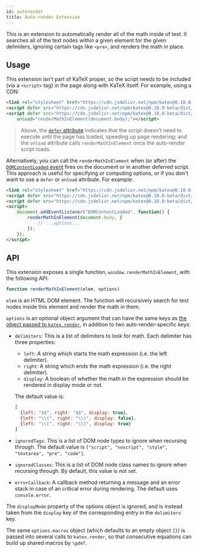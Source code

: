 ```yaml
---
id: autorender
title: Auto-render Extension
---
```

This is an extension to automatically render all of the math inside of text. It
searches all of the text nodes within a given element for the given delimiters,
ignoring certain tags like `<pre>`, and renders the math in place.

## Usage
This extension isn't part of KaTeX proper, so the script needs to be included
(via a `<script>` tag) in the page along with KaTeX itself.  For example,
using a CDN:

```html
<link rel="stylesheet" href="https://cdn.jsdelivr.net/npm/katex@0.10.0-beta/dist/katex.min.css" integrity="sha384-9tPv11A+glH/on/wEu99NVwDPwkMQESOocs/ZGXPoIiLE8MU/qkqUcZ3zzL+6DuH" crossorigin="anonymous">
<script defer src="https://cdn.jsdelivr.net/npm/katex@0.10.0-beta/dist/katex.min.js" integrity="sha384-U8Vrjwb8fuHMt6ewaCy8uqeUXv4oitYACKdB0VziCerzt011iQ/0TqlSlv8MReCm" crossorigin="anonymous"></script>
<script defer src="https://cdn.jsdelivr.net/npm/katex@0.10.0-beta/dist/contrib/auto-render.min.js" integrity="sha384-aGfk5kvhIq5x1x5YdvCp4upKZYnA8ckafviDpmWEKp4afOZEqOli7gqSnh8I6enH" crossorigin="anonymous"
    onload="renderMathInElement(document.body);"></script>
```

> Above, the [`defer` attribute](https://developer.mozilla.org/en/HTML/Element/script#Attributes)
indicates that the script doesn't need to execute until the page has loaded,
speeding up page rendering; and the `onload` attribute calls
`renderMathInElement` once the auto-render script loads.

Alternatively, you can call the `renderMathInElement` when (or after) the
[`DOMContentLoaded` event](https://developer.mozilla.org/ko/docs/Web/Reference/Events/DOMContentLoaded)
fires on the document or in another deferred script.
This approach is useful for specifying or computing options, or if you don't
want to use a `defer` or `onload` attribute.
For example:

```html
<link rel="stylesheet" href="https://cdn.jsdelivr.net/npm/katex@0.10.0-beta/dist/katex.min.css" integrity="sha384-9tPv11A+glH/on/wEu99NVwDPwkMQESOocs/ZGXPoIiLE8MU/qkqUcZ3zzL+6DuH" crossorigin="anonymous">
<script defer src="https://cdn.jsdelivr.net/npm/katex@0.10.0-beta/dist/katex.min.js" integrity="sha384-U8Vrjwb8fuHMt6ewaCy8uqeUXv4oitYACKdB0VziCerzt011iQ/0TqlSlv8MReCm" crossorigin="anonymous"></script>
<script defer src="https://cdn.jsdelivr.net/npm/katex@0.10.0-beta/dist/contrib/auto-render.min.js" integrity="sha384-aGfk5kvhIq5x1x5YdvCp4upKZYnA8ckafviDpmWEKp4afOZEqOli7gqSnh8I6enH" crossorigin="anonymous"></script>
<script>
    document.addEventListener("DOMContentLoaded", function() {
        renderMathInElement(document.body, {
            // ...options...
        });
    });
</script>
```

## API
This extension exposes a single function, `window.renderMathInElement`, with
the following API:

```js
function renderMathInElement(elem, options)
```

`elem` is an HTML DOM element. The function will recursively search for text
nodes inside this element and render the math in them.

`options` is an optional object argument that can have the same keys as [the
object passed to `katex.render`](https://github.com/Khan/KaTeX/#rendering-options),
in addition to two auto-render-specific keys:

- `delimiters`: This is a list of delimiters to look for math. Each delimiter
  has three properties:

    - `left`: A string which starts the math expression (i.e. the left delimiter).
    - `right`: A string which ends the math expression (i.e. the right delimiter).
    - `display`: A boolean of whether the math in the expression should be
      rendered in display mode or not.

  The default value is:

  ```js
  [
    {left: "$$", right: "$$", display: true},
    {left: "\\(", right: "\\)", display: false},
    {left: "\\[", right: "\\]", display: true}
  ]
  ```

- `ignoredTags`: This is a list of DOM node types to ignore when recursing
  through. The default value is
  `["script", "noscript", "style", "textarea", "pre", "code"]`.

- `ignoredClasses`: This is a list of DOM node class names to ignore when
  recursing through. By default, this value is not set.

- `errorCallback`: A callback method returning a message and an error stack
  in case of an critical error during rendering. The default uses `console.error`.

The `displayMode` property of the options object is ignored, and is
instead taken from the `display` key of the corresponding entry in the
`delimiters` key.

The same `options.macros` object (which defaults to an empty object `{}`)
is passed into several calls to `katex.render`, so that consecutive equations
can build up shared macros by `\gdef`.
